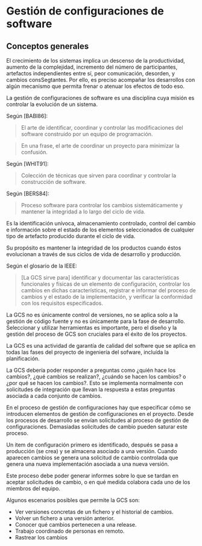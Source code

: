 # Gestión de configuraciones de software
## Conceptos generales
El crecimiento de los sistemas implica un descenso de la productividad, aumento de la complejidad, incremento del número de participantes, artefactos independientes entre sí, peor comunicación, desorden, y cambios consSegtantes. Por ello, es preciso acompañar los desarrollos con algún mecanismo que permita frenar o atenuar los efectos de todo eso.

La gestión de configuraciones de software es una disciplina cuya misión es controlar la evolución de un sistema.

Según [BABI86]:

> El arte de identificar, coordinar y controlar las modificaciones del software construido por un equipo de programación.

> En una frase, el arte de coordinar un proyecto para minimizar la confusión.

Según [WHIT91]:

> Colección de técnicas que sirven para coordinar y controlar la construcción de software.

Según [BERS84]:

> Proceso software para controlar los cambios sistemáticamente y mantener la integridad a lo largo del ciclo de vida.

Es la identificación unívoca, almacenamiento controlado, control del cambio e información sobre el estado de los elementos seleccionados de cualquier tipo de artefacto producido durante el ciclo de vida.

Su propósito es mantener la integridad de los productos cuando éstos evolucionan a través de sus ciclos de vida de desarrollo y producción.

Según el glosario de la IEEE:

> [La GCS sirve para] identificar y documentar las características funcionales y físicas de un elemento de configuración, controlar los cambios en dichas características, registrar e informar del proceso de cambios y el estado de la implementación, y verificar la conformidad con los requisitos especificados.

La GCS no es únicamente control de versiones, no se aplica solo a la gestión de código fuente y no es únicamente para la fase de desarrollo. Seleccionar y utilizar herramientas es importante, pero el diseño y la gestión del proceso de GCS son cruciales para el éxito de los proyectos.

La GCS es una actividad de garantía de calidad del softwre que se aplica en todas las fases del proyecto de ingeniería del sofware, incluída la planificación.

La GCS debería poder responder a preguntas como ¿quién hace los cambios?, ¿qué cambios se realizan?, ¿cuándo se hacen los cambios? o ¿por qué se hacen los cambios?. Esto se implementa normalmente con solicitudes de integración que llevan la respuesta a estas preguntas asociada a cada conjunto de cambios.

En el proceso de gestión de configuraciones hay que especificar cómo se introducen elementos de gestión de configuraciones en el proyecto. Desde los procesos de desarrollo se envían solicitudes al proceso de gestión de configuraciones. Demasiadas solicitudes de cambio pueden saturar este proceso.

Un item de configuración primero es identificado, después se pasa a producción (se crea) y se almacena asociado a una versión. Cuando aparecen cambios se genera una solicitud de cambio controlada que genera una nueva implementación asociada a una nueva versión.

Este proceso debe poder generar informes sobre lo que se tardan en aceptar solicitudes de cambio, o en qué medida colabora cada uno de los miembros del equipo.

Algunos escenarios posibles que permite la GCS son:

- Ver versiones concretas de un fichero y el historial de cambios.
- Volver un fichero a una versión anterior.
- Conocer qué cambios pertenecen a una release.
- Trabajo coordinado de personas en remoto.
- Rastrear los cambios
